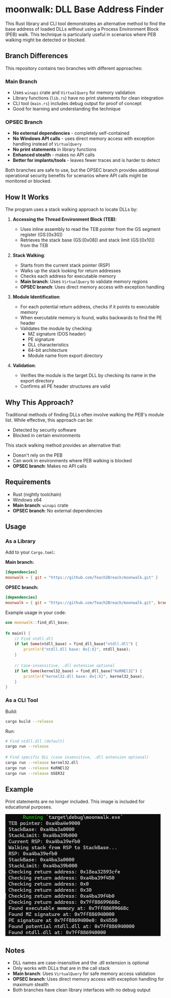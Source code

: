# moonwalk: DLL Base Address Finder

This Rust library and CLI tool demonstrates an alternative method to find the base address of loaded DLLs without using a Process Environment Block (PEB) walk. This technique is particularly useful in scenarios where PEB walking might be detected or blocked.

## Branch Differences

This repository contains two branches with different approaches:

### Main Branch
- Uses `winapi` crate and `VirtualQuery` for memory validation
- Library functions (`lib.rs`) have no print statements for clean integration
- CLI tool (`main.rs`) includes debug output for proof of concept
- Good for learning and understanding the technique

### OPSEC Branch
- **No external dependencies** - completely self-contained
- **No Windows API calls** - uses direct memory access with exception handling instead of `VirtualQuery`
- **No print statements** in library functions
- **Enhanced stealth** - makes no API calls
- **Better for implants/tools** - leaves fewer traces and is harder to detect

Both branches are safe to use, but the OPSEC branch provides additional operational security benefits for scenarios where API calls might be monitored or blocked.

## How It Works

The program uses a stack walking approach to locate DLLs by:

1. **Accessing the Thread Environment Block (TEB)**:
   - Uses inline assembly to read the TEB pointer from the GS segment register (GS:[0x30])
   - Retrieves the stack base (GS:[0x08]) and stack limit (GS:[0x10]) from the TEB

2. **Stack Walking**:
   - Starts from the current stack pointer (RSP)
   - Walks up the stack looking for return addresses
   - Checks each address for executable memory
   - **Main branch**: Uses `VirtualQuery` to validate memory regions
   - **OPSEC branch**: Uses direct memory access with exception handling

3. **Module Identification**:
   - For each potential return address, checks if it points to executable memory
   - When executable memory is found, walks backwards to find the PE header
   - Validates the module by checking:
     - MZ signature (DOS header)
     - PE signature
     - DLL characteristics
     - 64-bit architecture
     - Module name from export directory

4. **Validation**:
   - Verifies the module is the target DLL by checking its name in the export directory
   - Confirms all PE header structures are valid

## Why This Approach?

Traditional methods of finding DLLs often involve walking the PEB's module list. While effective, this approach can be:
- Detected by security software
- Blocked in certain environments

This stack walking method provides an alternative that:
- Doesn't rely on the PEB
- Can work in environments where PEB walking is blocked
- **OPSEC branch**: Makes no API calls

## Requirements

- Rust (nightly toolchain)
- Windows x64
- **Main branch**: `winapi` crate
- **OPSEC branch**: No external dependencies

## Usage

### As a Library

Add to your `Cargo.toml`:

**Main branch:**
```toml
[dependencies]
moonwalk = { git = "https://github.com/Teach2Breach/moonwalk.git" }
```

**OPSEC branch:**
```toml
[dependencies]
moonwalk = { git = "https://github.com/Teach2Breach/moonwalk.git", branch = "opsec" }
```

Example usage in your code:
```rust
use moonwalk::find_dll_base;

fn main() {
    // Find ntdll.dll
    if let Some(ntdll_base) = find_dll_base("ntdll.dll") {
        println!("ntdll.dll base: 0x{:X}", ntdll_base);
    }

    // Case-insensitive, .dll extension optional
    if let Some(kernel32_base) = find_dll_base("KeRNEl32") {
        println!("kernel32.dll base: 0x{:X}", kernel32_base);
    }
}
```

### As a CLI Tool

Build:
```bash
cargo build --release
```

Run:
```bash
# Find ntdll.dll (default)
cargo run --release

# Find specific DLL (case insensitive, .dll extension optional)
cargo run --release kernel32.dll
cargo run --release KeRNEl32
cargo run --release USER32
```

## Example

Print statements are no longer included. This image is included for educational purposes. 

![Moonwalk DLL Base Address Finder Demo](2025-05-03_10-34.png)

## Notes

- DLL names are case-insensitive and the .dll extension is optional
- Only works with DLLs that are in the call stack
- **Main branch**: Uses `VirtualQuery` for safe memory access validation
- **OPSEC branch**: Uses direct memory access with exception handling for maximum stealth
- Both branches have clean library interfaces with no debug output